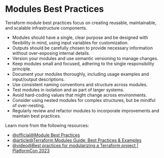 # Modules Best Practices

Terraform module best practices focus on creating reusable, maintainable, and scalable infrastructure components.

- Modules should have a single, clear purpose and be designed with flexibility in mind, using input variables for customization.
- Outputs should be carefully chosen to provide necessary information without over-exposing internal details.
- Version your modules and use semantic versioning to manage changes.
- Keep modules small and focused, adhering to the single responsibility principle.
- Document your modules thoroughly, including usage examples and input/output descriptions.
- Use consistent naming conventions and structure across modules.
- Test modules in isolation and as part of larger systems.
- Avoid hard-coding values that might change across environments.
- Consider using nested modules for complex structures, but be mindful of over-nesting.
- Regularly review and refactor modules to incorporate improvements and maintain best practices.

Learn more from the following resources:

- [@official@Module Best Practices](https://developer.hashicorp.com/terraform/tutorials/modules/module#module-best-practices)
- [@article@Terraform Modules Guide: Best Practices & Examples](https://www.env0.com/blog/terraform-modules)
- [@video@Best practices for modularizing a Terraform project | PlatformCon 2023](https://www.youtube.com/watch?v=byzwaTng3ac)